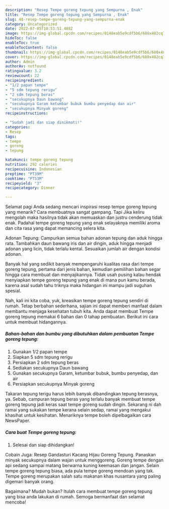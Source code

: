 ```yaml
---
description: "Resep Tempe goreng tepung yang Sempurna , Enak"
title: "Resep Tempe goreng tepung yang Sempurna , Enak"
slug: 48-resep-tempe-goreng-tepung-yang-sempurna-enak
category: Uncategorized
date: 2022-07-05T10:53:51.488Z
image: https://img-global.cpcdn.com/recipes/0148eab5e9cdf5b6/680x482cq70/tempe-goreng-tepung-foto-resep-utama.jpg
hideToc: false
enableToc: true
enableTocContent: false
thumbnail: https://img-global.cpcdn.com/recipes/0148eab5e9cdf5b6/680x482cq70/tempe-goreng-tepung-foto-resep-utama.jpg
cover: https://img-global.cpcdn.com/recipes/0148eab5e9cdf5b6/680x482cq70/tempe-goreng-tepung-foto-resep-utama.jpg
author: Admin
authorAv: notfound
ratingvalue: 3.2
reviewcount: 22
recipeingredient:
- "1/2 papan tempe"
- "5 sdm tepung rerigu"
- "2 sdm tepung beras"
- "secukupnya Daun bawang"
- "secukupnya Garam ketumbar bubuk bumbu penyedap dan air"
- "secukupnya Minyak goreng"
recipeinstructions:

- "Sudah jadi dan siap dinikmati!"
categories:
- Resep
tags:
- tempe
- goreng
- tepung

katakunci: tempe goreng tepung 
nutrition: 292 calories
recipecuisine: Indonesian
preptime: "PT39M"
cooktime: "PT53M"
recipeyield: "3"
recipecategory: Dinner

---
```



Selamat pagi Anda sedang mencari inspirasi resep tempe goreng tepung yang menarik? Cara membuatnya sangat gampang. Tapi Jika keliru mengolah maka hasilnya tidak akan memuaskan dan justru cenderung tidak enak. Padahal tempe goreng tepung yang enak selayaknya memiliki aroma dan cita rasa yang dapat memancing selera kita.


Adonan Tepung: Campurkan semua bahan adonan tepung dan aduk hingga rata. Tambahkan daun bawang iris dan air dingin, aduk hingga menjadi adonan yang licin, tidak terlalu kental. Sesuaikan jumlah air dengan kondisi adonan.

Banyak hal yang sedikit banyak mempengaruhi kualitas rasa dari tempe goreng tepung, pertama dari jenis bahan, kemudian pemilihan bahan segar hingga cara membuat dan menyajikannya. Tidak usah pusing kalau hendak menyiapkan tempe goreng tepung yang enak di mana pun kamu berada, karena asal sudah tahu triknya maka hidangan ini mampu jadi suguhan spesial.


Nah, kali ini kita coba, yuk, kreasikan tempe goreng tepung sendiri di rumah. Tetap berbahan sederhana, sajian ini dapat memberi manfaat dalam membantu menjaga kesehatan tubuh kita. Anda dapat membuat Tempe goreng tepung memakai 6 bahan dan 0 tahap pembuatan. Berikut ini cara untuk membuat hidangannya.

<!--inarticleads1-->

##### Bahan-bahan dan bumbu yang dibutuhkan dalam pembuatan Tempe goreng tepung:

1. Gunakan 1/2 papan tempe
1. Siapkan 5 sdm tepung rerigu
1. Persiapkan 2 sdm tepung beras
1. Sediakan secukupnya Daun bawang
1. Gunakan secukupnya Garam, ketumbar bubuk, bumbu penyedap, dan air
1. Persiapkan secukupnya Minyak goreng


Takaran tepung terigu harus lebih banyak dibandingkan tepung berasnya, ya. Sebab, campuran tepung beras yang terlalu banyak membuat tempe goreng tepung jadi keras saat tempe goreng sudah dingin. Sekarang ni dah ramai yang sukakan tempe kerana selain sedap, ramai yang mengakui khasihat untuk kesihatan. Menariknya tempe boleh dipelbagaikan cara NewsPaper. 

<!--inarticleads2-->

##### Cara buat Tempe goreng tepung:


1. Selesai dan siap dihidangkan!

Cobain Juga: Resep Gandasturi Kacang Hijau Goreng Tepung. Panaskan minyak secukupnya dalam wajan untuk menggoreng. Goreng tempe dengan api sedang sampai matang berwarna kuning keemasan dan jangan. Selain tempe goreng tepung biasa, ada pula tempe goreng mendoan yang tak. Tempe goreng merupakan salah satu makanan khas nusantara yang paling digemari banyak orang. 

Bagaimana? Mudah bukan? Itulah cara membuat tempe goreng tepung yang bisa anda lakukan di rumah. Semoga bermanfaat dan selamat mencoba!
